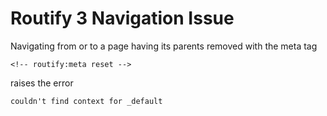 # Routify 3 Navigation Issue

Navigating from or to a page having its parents removed with the meta tag

    <!-- routify:meta reset -->

raises the error

    couldn't find context for _default